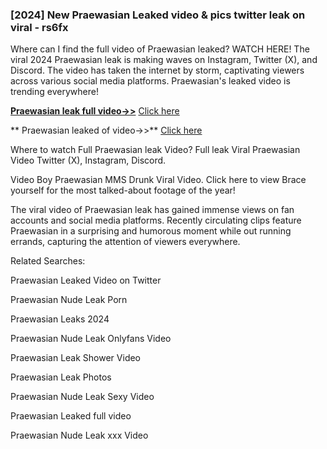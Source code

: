 ### [2024] New  Praewasian Leaked video & pics twitter leak on viral - rs6fx
Where can I find the full video of  Praewasian leaked? WATCH HERE! The viral 2024  Praewasian leak is making waves on Instagram, Twitter (X), and Discord. The video has taken the internet by storm, captivating viewers across various social media platforms.  Praewasian's leaked video is trending everywhere!


**[ Praewasian leak full video->>](http://wildbook.top/wildbook8git)** [Click here](http://wildbook.top/wildbook8git)

** Praewasian leaked of video->>** [Click here](http://wildbook.top/wildbook8git)


Where to watch Full  Praewasian leak Video? Full leak Viral  Praewasian Video Twitter (X), Instagram, Discord.

Video Boy  Praewasian MMS Drunk Viral Video. Click here to view Brace yourself for the most talked-about footage of the year!

The viral video of  Praewasian leak has gained immense views on fan accounts and social media platforms. Recently circulating clips feature  Praewasian in a surprising and humorous moment while out running errands, capturing the attention of viewers everywhere.


Related Searches:

 Praewasian Leaked Video on Twitter

 Praewasian Nude Leak Porn

 Praewasian Leaks 2024

 Praewasian Nude Leak Onlyfans Video

 Praewasian Leak Shower Video

 Praewasian Leak Photos

 Praewasian Nude Leak Sexy Video

 Praewasian Leaked full video

 Praewasian Nude Leak xxx Video

